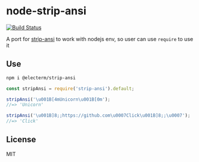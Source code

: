 # node-strip-ansi

[![Build Status](https://img.shields.io/endpoint.svg?url=https%3A%2F%2Factions-badge.atrox.dev%2Fatrox%2Fsync-dotenv%2Fbadge)](https://github.com/@electerm/strip-ansi/actions)

A port for [strip-ansi](https://github.com/chalk/strip-ansi) to work with nodejs env, so user can use `require` to use it

## Use

```bash
npm i @electerm/strip-ansi
```

```js
const stripAnsi = require('strip-ansi').default;

stripAnsi('\u001B[4mUnicorn\u001B[0m');
//=> 'Unicorn'

stripAnsi('\u001B]8;;https://github.com\u0007Click\u001B]8;;\u0007');
//=> 'Click'
```

## License

MIT
